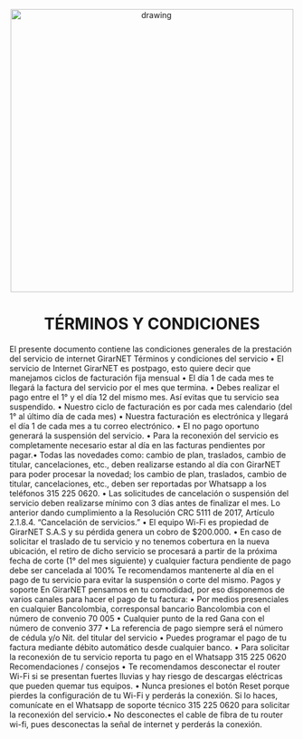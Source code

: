 <p align="center">
  <img src="https://drive.google.com/uc?export=view&id=1IOfE1dKrdg5ScKsoBxPqvmS-VMbQaKjb" alt="drawing" width="500"/>
</p>

<h1 align="center">TÉRMINOS Y CONDICIONES</h1>


El presente documento contiene las condiciones generales de la prestación del servicio
de internet GirarNET
Términos y condiciones del servicio
• El servicio de Internet GirarNET es postpago, esto quiere decir que manejamos ciclos
de facturación fija mensual
• El día 1 de cada mes te llegará la factura del servicio por el mes que termina.
• Debes realizar el pago entre el 1° y el día 12 del mismo mes. Así evitas que tu servicio
sea suspendido.
• Nuestro ciclo de facturación es por cada mes calendario (del 1° al último día de cada
mes)
• Nuestra facturación es electrónica y llegará el día 1 de cada mes a tu correo
electrónico.
• El no pago oportuno generará la suspensión del servicio.
• Para la reconexión del servicio es completamente necesario estar al día en las facturas
pendientes por pagar.• Todas las novedades como: cambio de plan, traslados, cambio de titular,
cancelaciones, etc., deben realizarse estando al día con GirarNET para poder procesar la
novedad; los cambio de plan, traslados, cambio de titular, cancelaciones, etc., deben
ser reportadas por Whatsapp a los teléfonos 315 225 0620.
• Las solicitudes de cancelación o suspensión del servicio deben realizarse mínimo con
3 días antes de finalizar el mes. Lo anterior dando cumplimiento a la Resolución CRC
5111 de 2017, Artículo 2.1.8.4. “Cancelación de servicios.”
• El equipo Wi-Fi es propiedad de GirarNET S.A.S y su pérdida genera un cobro de
$200.000.
• En caso de solicitar el traslado de tu servicio y no tenemos cobertura en la nueva
ubicación, el retiro de dicho servicio se procesará a partir de la próxima fecha de corte
(1° del mes siguiente) y cualquier factura pendiente de pago debe ser cancelada al
100%
Te recomendamos mantenerte al día en el pago de tu servicio para evitar la suspensión
o corte del mismo.
Pagos y soporte
En GirarNET pensamos en tu comodidad, por eso disponemos de varios canales para
hacer el pago de tu factura:
• Por medios presenciales en cualquier Bancolombia, corresponsal bancario
Bancolombia con el número de convenio 70 005
• Cualquier punto de la red Gana con el número de convenio 377
• La referencia de pago siempre será el número de cédula y/o Nit. del titular del servicio
• Puedes programar el pago de tu factura mediante débito automático desde cualquier
banco.
• Para solicitar la reconexión de tu servicio reporta tu pago en el Whatsapp 315 225
0620
Recomendaciones / consejos
• Te recomendamos desconectar el router Wi-Fi si se presentan fuertes lluvias y hay
riesgo de descargas eléctricas que pueden quemar tus equipos.
• Nunca presiones el botón Reset porque pierdes la configuración de tu Wi-Fi y
perderás la conexión. Si lo haces, comunícate en el Whatsapp de soporte técnico 315
225 0620 para solicitar la reconexión del servicio.• No desconectes el cable de fibra de tu router wi-fi, pues desconectas la señal de
internet y perderás la conexión.
